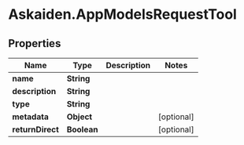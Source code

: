 # Askaiden.AppModelsRequestTool

## Properties
Name | Type | Description | Notes
------------ | ------------- | ------------- | -------------
**name** | **String** |  | 
**description** | **String** |  | 
**type** | **String** |  | 
**metadata** | **Object** |  | [optional] 
**returnDirect** | **Boolean** |  | [optional] 
